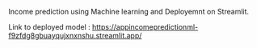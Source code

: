 Income prediction using Machine learning and Deployemnt on Streamlit.

Link to deployed model : https://appincomepredictionml-f9zfdg8gbuayqujxnxnshu.streamlit.app/
